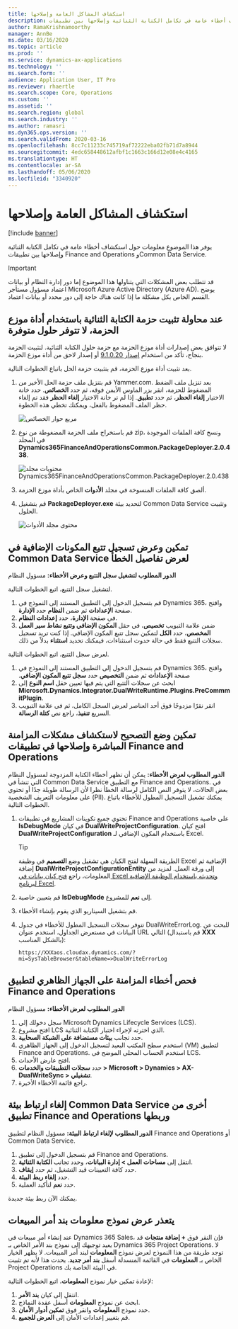 ```yaml
---
title: استكشاف المشاكل العامة وإصلاحها
description: يوفر هذا الموضوع معلومات حول استكشاف أخطاء عامة في تكامل الكتابة الثنائية وإصلاحها بين تطبيقات Finance and Operations وCommon Data Service.
author: RamaKrishnamoorthy
manager: AnnBe
ms.date: 03/16/2020
ms.topic: article
ms.prod: ''
ms.service: dynamics-ax-applications
ms.technology: ''
ms.search.form: ''
audience: Application User, IT Pro
ms.reviewer: rhaertle
ms.search.scope: Core, Operations
ms.custom: ''
ms.assetid: ''
ms.search.region: global
ms.search.industry: ''
ms.author: ramasri
ms.dyn365.ops.version: ''
ms.search.validFrom: 2020-03-16
ms.openlocfilehash: 8cc7c11233c745719af72222eba02fb71d7a8944
ms.sourcegitcommit: 4edc658448612afbf1c1663c166d12e08e4c4165
ms.translationtype: HT
ms.contentlocale: ar-SA
ms.lasthandoff: 05/06/2020
ms.locfileid: "3340920"
---
```

# <a name="general-troubleshooting"></a>استكشاف المشاكل العامة وإصلاحها

[!include [banner](../../includes/banner.md)]



يوفر هذا الموضوع معلومات حول استكشاف أخطاء عامة في تكامل الكتابة الثنائية وإصلاحها بين تطبيقات Finance and Operations وCommon Data Service.

> [!IMPORTANT]
> قد تتطلب بعض المشكلات التي يتناولها هذا الموضوع إما دور إدارة النظام أو بيانات اعتماد مسؤول مستأجر  Microsoft Azure Active Directory (Azure AD). يوضح القسم الخاص بكل مشكلة ما إذا كانت هناك حاجة إلى دور محدد أو بيانات اعتماد.

## <a name="when-you-try-to-install-the-dual-write-package-by-using-the-package-deployer-tool-no-available-solutions-are-shown"></a>عند محاولة تثبيت حزمة الكتابة الثنائية باستخدام أداة موزع الحزمة، لا تتوفر حلول متوفرة

لا تتوافق بعض إصدارات أداة موزع الحزمة مع حزمة حلول الكتابة الثنائية. لتثبيت الحزمة بنجاح، تأكد من استخدام [إصدار 9.1.0.20](https://www.nuget.org/packages/Microsoft.CrmSdk.XrmTooling.PackageDeployment.Wpf/9.1.0.20) أو إصدار لاحق من أداة موزع الحزمة.

بعد تثبيت أداة موزع الحزمة، قم بتثبيت حزمة الحل باتباع الخطوات التالية.

1. قم بتنزيل ملف حزمة الحل الأخير من Yammer.com. بعد تنزيل ملف الضغط المضغوط للحزمة، انقر بزر الماوس الأيمن فوقه، ثم حدد **الخصائص**. حدد خانة الاختيار **إلغاء الحظر**، ثم حدد **تطبيق**. إذا لم تر خانة الاختيار **إلغاء الحظر** فقد تم إلغاء حظر الملف المضغوط بالفعل، ويمكنك تخطي هذه الخطوة.

    ![مربع حوار الخصائص](media/unblock_option.png)

2. قم باستخراج ملف الحزمة المضغوطة من نوع zip، ونسخ كافة الملفات الموجودة في المجلد  **Dynamics365FinanceAndOperationsCommon.PackageDeployer.2.0.438**.

    ![محتويات مجلد Dynamics365FinanceAndOperationsCommon.PackageDeployer.2.0.438](media/extract_package.png)

3. ألصق كافة الملفات المنسوخة في مجلد **الأدوات** الخاص بأداة موزع الحزمة. 
4. قم بتشغيل **PackageDeployer.exe** لتحديد بيئة Common Data Service وتثبيت الحلول.

    ![محتوى مجلد الأدوات](media/paste_copied_files.png)

## <a name="enable-and-view-the-plug-in-trace-log-in-common-data-service-to-view-error-details"></a>تمكين وعرض تسجيل تتبع المكونات الإضافية في Common Data Service لعرض تفاصيل الخطأ

**الدور المطلوب لتشغيل سجل التتبع وعرض الأخطاء:** مسؤول النظام

لتشغيل سجل التتبع‬، اتبع الخطوات التالية.

1. قم بتسجيل الدخول إلى التطبيق المستند إلى النموذج في Dynamics 365، وافتح صفحة **الإعدادات** ثم ضمن **النظام** حدد **الإدارة**.
2. في صفحة **الإدارة**، حدد **إعدادات النظام**.
3. ضمن علامة التبويب **تخصيص**، في حقل **المكون الإضافي وتتبع نشاط سير العمل المخصص**، حدد **الكل** لتمكين سجل تتبع المكون الإضافي. إذا كنت تريد تسجيل سجلات التتبع فقط في حالة حدوث استثناءات، فيمكنك تحديد **استثناء** بدلاً من ذلك.


لعرض سجل التتبع‬، اتبع الخطوات التالية.

1. قم بتسجيل الدخول إلى التطبيق المستند إلى النموذج في Dynamics 365، وافتح صفحة **الإعدادات** ثم ضمن **التخصيص** حدد **سجل تتبع المكون الإضافي‬‏‫**.
2. ابحث عن سجلات التتبع التي يتم فيها تعيين حقل **اسم النوع** إلى **Microsoft.Dynamics.Integrator.DualWriteRuntime.Plugins.PreCommmitPlugin**.
3. انقر نقرًا مزدوجًا فوق أحد العناصر لعرض السجل الكامل، ثم في علامة التبويب السريع **تنفيذ**، راجع نص **كتلة الرسالة**.

## <a name="enable-debug-mode-to-troubleshoot-live-synchronization-issues-in-finance-and-operations-apps"></a>تمكين وضع التصحيح لاستكشاف مشكلات المزامنة المباشرة وإصلاحها في تطبيقات Finance and Operations

**الدور المطلوب لعرض الأخطاء:** يمكن أن تظهر أخطاء الكتابة المزدوجة لمسؤول النظام التي تنشأ في Common Data Service مع التطبيق Finance and Operations. في بعض الحالات، لا يتوفر النص الكامل لرسالة الخطأ نظرا لأن الرسالة طويلة جدًا أو تحتوي على معلومات التعريف الشخصية (PII). يمكنك تشغيل التسجيل المطول للأخطاء باتباع الخطوات التالية.

1. تحتوي جميع تكوينات المشاريع في تطبيقات Finance and Operations على خاصية **IsDebugMode** في كيان **DualWriteProjectConfiguration**. افتح كيان **DualWriteProjectConfiguration** باستخدام المكون الإضافي لـ Excel.

    > [!TIP]
    > الطريقة السهلة لفتح الكيان هي تشغيل وضع **التصميم** في وظيفة Excel الإضافية ثم إضافة **DualWriteProjectConfigurationEntity** إلى ورقة العمل. لمزيد من المعلومات، راجع [فتح كيان بيانات في Excel وتحديثه باستخدام الوظيفة الإضافية لبرنامج Excel](../../office-integration/use-excel-add-in.md).

2. قم بتعيين خاصية **IsDebugMode** إلى **نعم** للمشروع.
3. قم بتشغيل السيناريو الذي يقوم بإنشاء الأخطاء.
4. تتوفر سجلات التسجيل المطول للأخطاء في جدول DualWriteErrorLog. للبحث عن البيانات في مستعرض الجداول، استخدم عنوان URL التالي (قم باستبدال **XXX** بالشكل المناسب):

    `https://XXXaos.cloudax.dynamics.com/?mi=SysTableBrowser&tableName=>DualWriteErrorLog`

## <a name="check-synchronization-errors-on-the-virtual-machine-for-the-finance-and-operations-app"></a>فحص أخطاء المزامنة على الجهاز الظاهري لتطبيق Finance and Operations

**الدور المطلوب لعرض الأخطاء:** مسؤول النظام

1. سجل دخولك إلى Microsoft Dynamics Lifecycle Services (LCS).
2. افتح مشروع LCS الذي اخترته لإجراء اختبار الكتابة الثنائية.
3. حدد تجانب **بيئات مستضافة على الشبكة السحابية**.
4. استخدم سطح المكتب البعيد لتسجيل الدخول إلى الجهاز الظاهري (VM) لتطبيق Finance and Operations. استخدم الحساب المحلي الموضح في LCS.
5. افتح عارض الأحداث.
6. حدد **سجلات التطبيقات والخدمات \> Microsoft \> Dynamics \> AX-DualWriteSync \> تشغيلي‏‎**.
7. راجع قائمة الأخطاء الأخيرة.

## <a name="unlink-and-link-another-common-data-service-environment-from-a-finance-and-operations-app"></a>إلغاء ارتباط بيئة Common Data Service أخرى من تطبيق Finance and Operations وربطها

**الدور المطلوب لإلغاء ارتباط البيئة:** مسؤول النظام لتطبيق Finance and Operations أو Common Data Service.

1. قم بتسجيل الدخول إلى تطبيق Finance and Operations.
2. انتقل إلى **مساحات العمل \> إدارة البيانات**، وحدد تجانب **الكتابة الثنائية**.
3. حدد كافة التعيينات قيد التشغيل، ثم حدد **إيقاف**.
4. حدد **إلغاء ربط البيئة**.
5. حدد **نعم** لتأكيد العملية.

يمكنك الآن ربط بيئة جديدة.

## <a name="unable-to-view-the-sales-order-line-information-form"></a>يتعذر عرض نموذج معلومات بند أمر المبيعات 

عند إنشاء أمر مبيعات في Dynamics 365 Sales، فإن النقر فوق **+ إضافة منتجات** قد يعيد توجيهك إلى نموذج بند الأمر الخاص بـ Dynamics 365 Project Operations. لا توجد طريقة من هذا النموذج لعرض نموذج **المعلومات** لبند أمر المبيعات. لا يظهر الخيار الخاص بـ **المعلومات** في القائمة المنسدلة أسفل **بند أمر جديد**. يحدث هذا لأنه تم تثبيت Project Operations في البيئة الخاصة بك.

لإعادة تمكين خيار نموذج **المعلومات**، اتبع الخطوات التالية:
1. انتقل إلى كيان **بند الأمر**.
2. ابحث عن نموذج **المعلومات** أسفل عقدة النماذج. 
3. حدد نموذج **المعلومات** وانقر فوق **تمكين أدوار الأمان**. 
4. قم بتغيير إعدادات الأمان إلى **العرض للجميع**.
